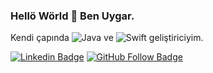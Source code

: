 ### Hellö Wörld 👋 Ben Uygar. 

Kendi çapında ![Java](https://img.shields.io/badge/java-%23ED8B00.svg?&style=for-the-badge&logo=java&logoColor=white) ve ![Swift](https://img.shields.io/badge/swift-%23FA7343.svg?&style=for-the-badge&logo=swift&logoColor=white) geliştiriciyim.

[![Linkedin Badge](https://img.shields.io/badge/-Linkedin-blue?style=flat&logo=Linkedin&logoColor=white&link=https://www.linkedin.com/in/uygarisicelik/)](https://www.linkedin.com/in/uygarisicelik/) [![GitHub Follow Badge](https://img.shields.io/github/followers/uygar?label=follow&style=social)](https://github.com/uygar)
